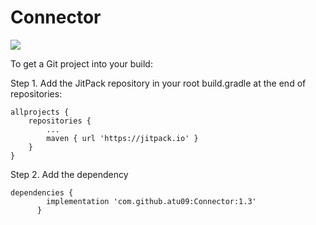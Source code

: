 # Connector

[![](https://jitpack.io/v/atu09/Connector.svg)](https://jitpack.io/#atu09/Connector)


To get a Git project into your build:

Step 1. Add the JitPack repository in your root build.gradle at the end of repositories:

	allprojects {
		repositories {
			...
			maven { url 'https://jitpack.io' }
		}
	}
Step 2. Add the dependency

	dependencies {
	        implementation 'com.github.atu09:Connector:1.3'
          }
